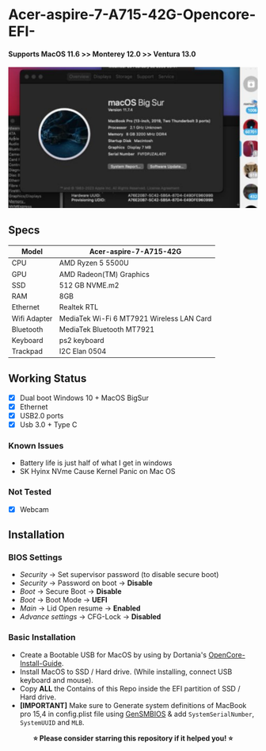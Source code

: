 # Acer-aspire-7-A715-42G-Opencore-EFI-

#### Supports MacOS 11.6 >> Monterey 12.0 >> Ventura 13.0

<p align="center">
  <img src="https://raw.githubusercontent.com/Chuthamani018/Acer-aspire-7-A715-42G-Opencore-EFI-/main/ScreenShot/Spec.png" alt="Specs">
</p>

## Specs

|Model|Acer-aspire-7-A715-42G|
|---|---|
|CPU|AMD Ryzen 5 5500U|
|GPU|AMD Radeon(TM) Graphics|
|SSD|512 GB NVME.m2|
|RAM|8GB|
|Ethernet|Realtek RTL|
|Wifi Adapter|MediaTek Wi-Fi 6 MT7921 Wireless LAN Card|
|Bluetooth|MediaTek Bluetooth MT7921|
|Keyboard|ps2 keyboard|
|Trackpad|I2C Elan 0504|

## Working Status

- [x] Dual boot Windows 10 + MacOS BigSur
- [x] Ethernet
- [x] USB2.0 ports
- [x] Usb 3.0 + Type C

 ### Known Issues
- Battery life is just half of what I get in windows 
- SK Hyinx NVme Cause Kernel Panic on Mac OS

### Not Tested

- [x] Webcam

## Installation 

### BIOS Settings
* *Security* → Set supervisor password (to disable secure boot)
* *Security* → Password on boot → **Disable**
* *Boot* → Secure Boot → **Disable**
* *Boot* → Boot Mode → **UEFI**
* *Main* → Lid Open resume → **Enabled**
* *Advance settings* → CFG-Lock → **Disabled**

###  Basic Installation

- Create a Bootable USB for MacOS by using by Dortania's [OpenCore-Install-Guide](https://dortania.github.io/OpenCore-Install-Guide/installer-guide/).
- Install MacOS to SSD / Hard drive. (While installing, connect USB keyboard and mouse).
- Copy **ALL** the Contains of this Repo inside the EFI partition of SSD / Hard drive.
- **[IMPORTANT]** Make sure to Generate system definitions of MacBook pro 15,4 in config.plist file using [GenSMBIOS](https://github.com/corpnewt/GenSMBIOS) & add `SystemSerialNumber`, `SystemUUID` and `MLB`.



<p align="center">
<b>⭐ Please consider starring this repository if it helped you! ⭐</b>
</p>

